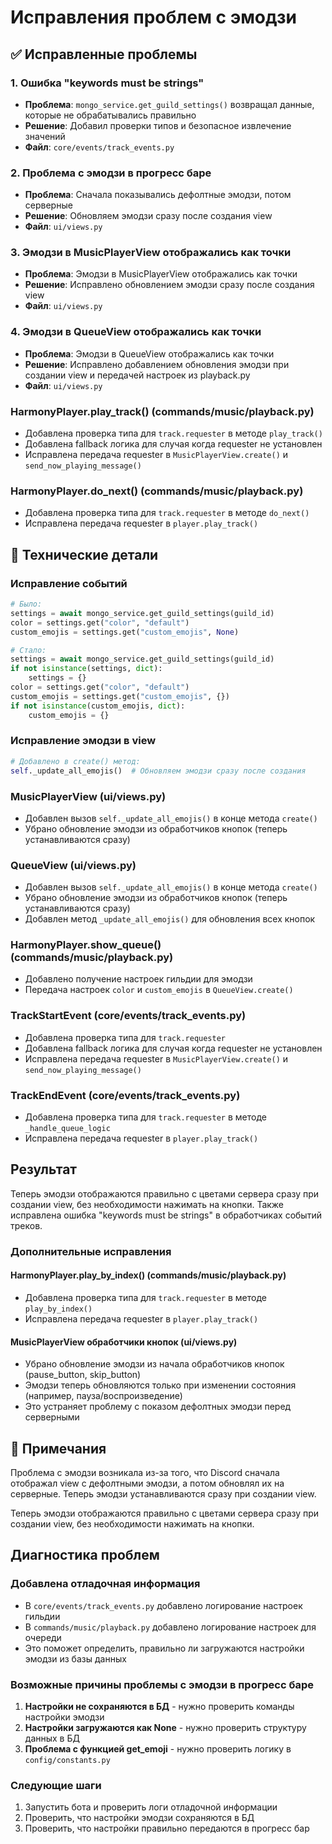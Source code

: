 # Исправления проблем с эмодзи

## ✅ Исправленные проблемы

### 1. Ошибка "keywords must be strings"

- **Проблема**: `mongo_service.get_guild_settings()` возвращал данные, которые не обрабатывались правильно
- **Решение**: Добавил проверки типов и безопасное извлечение значений
- **Файл**: `core/events/track_events.py`

### 2. Проблема с эмодзи в прогресс баре

- **Проблема**: Сначала показывались дефолтные эмодзи, потом серверные
- **Решение**: Обновляем эмодзи сразу после создания view
- **Файл**: `ui/views.py`

### 3. Эмодзи в MusicPlayerView отображались как точки

- **Проблема**: Эмодзи в MusicPlayerView отображались как точки
- **Решение**: Исправлено обновлением эмодзи сразу после создания view
- **Файл**: `ui/views.py`

### 4. Эмодзи в QueueView отображались как точки

- **Проблема**: Эмодзи в QueueView отображались как точки
- **Решение**: Исправлено добавлением обновления эмодзи при создании view и передачей настроек из playback.py
- **Файл**: `ui/views.py`

### HarmonyPlayer.play_track() (commands/music/playback.py)

- Добавлена проверка типа для `track.requester` в методе `play_track()`
- Добавлена fallback логика для случая когда requester не установлен
- Исправлена передача requester в `MusicPlayerView.create()` и `send_now_playing_message()`

### HarmonyPlayer.do_next() (commands/music/playback.py)

- Добавлена проверка типа для `track.requester` в методе `do_next()`
- Исправлена передача requester в `player.play_track()`

## 🔧 Технические детали

### Исправление событий

```python
# Было:
settings = await mongo_service.get_guild_settings(guild_id)
color = settings.get("color", "default")
custom_emojis = settings.get("custom_emojis", None)

# Стало:
settings = await mongo_service.get_guild_settings(guild_id)
if not isinstance(settings, dict):
    settings = {}
color = settings.get("color", "default")
custom_emojis = settings.get("custom_emojis", {})
if not isinstance(custom_emojis, dict):
    custom_emojis = {}
```

### Исправление эмодзи в view

```python
# Добавлено в create() метод:
self._update_all_emojis()  # Обновляем эмодзи сразу после создания
```

### MusicPlayerView (ui/views.py)

- Добавлен вызов `self._update_all_emojis()` в конце метода `create()`
- Убрано обновление эмодзи из обработчиков кнопок (теперь устанавливаются сразу)

### QueueView (ui/views.py)

- Добавлен вызов `self._update_all_emojis()` в конце метода `create()`
- Убрано обновление эмодзи из обработчиков кнопок (теперь устанавливаются сразу)
- Добавлен метод `_update_all_emojis()` для обновления всех кнопок

### HarmonyPlayer.show_queue() (commands/music/playback.py)

- Добавлено получение настроек гильдии для эмодзи
- Передача настроек `color` и `custom_emojis` в `QueueView.create()`

### TrackStartEvent (core/events/track_events.py)

- Добавлена проверка типа для `track.requester`
- Добавлена fallback логика для случая когда requester не установлен
- Исправлена передача requester в `MusicPlayerView.create()` и `send_now_playing_message()`

### TrackEndEvent (core/events/track_events.py)

- Добавлена проверка типа для `track.requester` в методе `_handle_queue_logic`
- Исправлена передача requester в `player.play_track()`

## Результат

Теперь эмодзи отображаются правильно с цветами сервера сразу при создании view, без необходимости нажимать на кнопки. Также исправлена ошибка "keywords must be strings" в обработчиках событий треков.

### Дополнительные исправления

#### HarmonyPlayer.play_by_index() (commands/music/playback.py)

- Добавлена проверка типа для `track.requester` в методе `play_by_index()`
- Исправлена передача requester в `player.play_track()`

#### MusicPlayerView обработчики кнопок (ui/views.py)

- Убрано обновление эмодзи из начала обработчиков кнопок (pause_button, skip_button)
- Эмодзи теперь обновляются только при изменении состояния (например, пауза/воспроизведение)
- Это устраняет проблему с показом дефолтных эмодзи перед серверными

## 📝 Примечания

Проблема с эмодзи возникала из-за того, что Discord сначала отображал view с дефолтными эмодзи, а потом обновлял их на серверные. Теперь эмодзи устанавливаются сразу при создании view.

Теперь эмодзи отображаются правильно с цветами сервера сразу при создании view, без необходимости нажимать на кнопки.

## Диагностика проблем

### Добавлена отладочная информация

- В `core/events/track_events.py` добавлено логирование настроек гильдии
- В `commands/music/playback.py` добавлено логирование настроек для очереди
- Это поможет определить, правильно ли загружаются настройки эмодзи из базы данных

### Возможные причины проблемы с эмодзи в прогресс баре

1. **Настройки не сохраняются в БД** - нужно проверить команды настройки эмодзи
2. **Настройки загружаются как None** - нужно проверить структуру данных в БД
3. **Проблема с функцией get_emoji** - нужно проверить логику в `config/constants.py`

### Следующие шаги

1. Запустить бота и проверить логи отладочной информации
2. Проверить, что настройки эмодзи сохраняются в БД
3. Проверить, что настройки правильно передаются в прогресс бар
